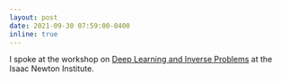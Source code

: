 ```yaml
---
layout: post
date: 2021-09-30 07:59:00-0400
inline: true
---
```


I spoke at the workshop on <a href="https://www.newton.ac.uk/event/mdlw02/">Deep Learning and Inverse Problems</a> at the Isaac Newton Institute. 
